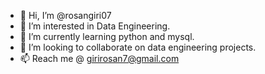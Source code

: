 - 👋 Hi, I’m @rosangiri07
- 👀 I’m interested in Data Engineering.
- 🌱 I’m currently learning python and mysql.
- 💞️ I’m looking to collaborate on data engineering projects.
- 📫 Reach me @ girirosan7@gmail.com

<!---
rosangiri07/rosangiri07 is a ✨ special ✨ repository because its `README.md` (this file) appears on your GitHub profile.
You can click the Preview link to take a look at your changes.
--->
